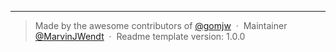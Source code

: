 ---

> Made by the awesome contributors of [@gomjw](https://github.com/gomjw) &nbsp;&middot;&nbsp;
> Maintainer [@MarvinJWendt](https://github.com/MarvinJWendt) &nbsp;&middot;&nbsp;
> Readme template version: 1.0.0

